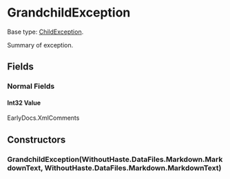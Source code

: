 # GrandchildException

Base type: [ChildException](ChildException.md).

Summary of exception.

## Fields

### Normal Fields

#### Int32 Value

EarlyDocs.XmlComments



## Constructors

### GrandchildException(WithoutHaste.DataFiles.Markdown.MarkdownText, WithoutHaste.DataFiles.Markdown.MarkdownText)



